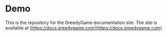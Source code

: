 # **Demo**

This is the repository for the GreedyGame documentation site.
 The site is available at [https://docs.greedygame.com](https://docs.greedygame.com)